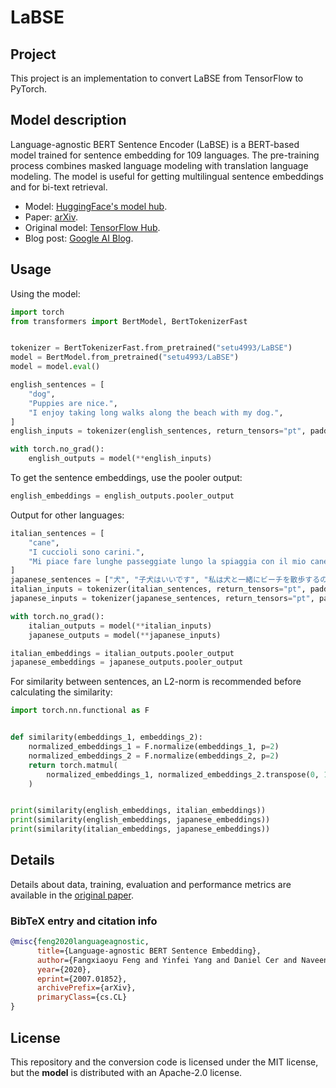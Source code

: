 # LaBSE

## Project

This project is an implementation to convert LaBSE from TensorFlow to PyTorch.

## Model description

Language-agnostic BERT Sentence Encoder (LaBSE) is a BERT-based model trained for sentence embedding for 109 languages. The pre-training process combines masked language modeling with translation language modeling. The model is useful for getting multilingual sentence embeddings and for bi-text retrieval.

- Model: [HuggingFace's model hub](https://huggingface.co/setu4993/LaBSE).
- Paper: [arXiv](https://arxiv.org/abs/2007.01852).
- Original model: [TensorFlow Hub](https://tfhub.dev/google/LaBSE/1).
- Blog post: [Google AI Blog](https://ai.googleblog.com/2020/08/language-agnostic-bert-sentence.html).

## Usage

Using the model:

```python
import torch
from transformers import BertModel, BertTokenizerFast


tokenizer = BertTokenizerFast.from_pretrained("setu4993/LaBSE")
model = BertModel.from_pretrained("setu4993/LaBSE")
model = model.eval()

english_sentences = [
    "dog",
    "Puppies are nice.",
    "I enjoy taking long walks along the beach with my dog.",
]
english_inputs = tokenizer(english_sentences, return_tensors="pt", padding=True)

with torch.no_grad():
    english_outputs = model(**english_inputs)
```

To get the sentence embeddings, use the pooler output:

```python
english_embeddings = english_outputs.pooler_output
```

Output for other languages:

```python
italian_sentences = [
    "cane",
    "I cuccioli sono carini.",
    "Mi piace fare lunghe passeggiate lungo la spiaggia con il mio cane.",
]
japanese_sentences = ["犬", "子犬はいいです", "私は犬と一緒にビーチを散歩するのが好きです"]
italian_inputs = tokenizer(italian_sentences, return_tensors="pt", padding=True)
japanese_inputs = tokenizer(japanese_sentences, return_tensors="pt", padding=True)

with torch.no_grad():
    italian_outputs = model(**italian_inputs)
    japanese_outputs = model(**japanese_inputs)

italian_embeddings = italian_outputs.pooler_output
japanese_embeddings = japanese_outputs.pooler_output
```

For similarity between sentences, an L2-norm is recommended before calculating the similarity:

```python
import torch.nn.functional as F


def similarity(embeddings_1, embeddings_2):
    normalized_embeddings_1 = F.normalize(embeddings_1, p=2)
    normalized_embeddings_2 = F.normalize(embeddings_2, p=2)
    return torch.matmul(
        normalized_embeddings_1, normalized_embeddings_2.transpose(0, 1)
    )


print(similarity(english_embeddings, italian_embeddings))
print(similarity(english_embeddings, japanese_embeddings))
print(similarity(italian_embeddings, japanese_embeddings))
```

## Details

Details about data, training, evaluation and performance metrics are available in the [original paper](https://arxiv.org/abs/2007.01852).

### BibTeX entry and citation info

```bibtex
@misc{feng2020languageagnostic,
      title={Language-agnostic BERT Sentence Embedding},
      author={Fangxiaoyu Feng and Yinfei Yang and Daniel Cer and Naveen Arivazhagan and Wei Wang},
      year={2020},
      eprint={2007.01852},
      archivePrefix={arXiv},
      primaryClass={cs.CL}
}
```

## License

This repository and the conversion code is licensed under the MIT license, but the **model** is distributed with an Apache-2.0 license.
